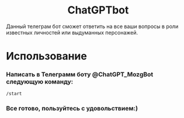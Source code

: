 <h1 align="center">ChatGPTbot</h1>

Данный телеграм бот сможет ответить на все ваши вопросы в роли известных личностей или выдуманных персонажей.       

# Использование 

### Написать в Телеграмм боту @ChatGPT_MozgBot следующую команду:
    /start
### Все готово, пользуйтесь с удовольствием:)
